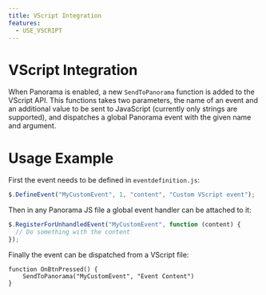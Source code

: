 ```yaml
---
title: VScript Integration
features:
  - USE_VSCRIPT
---
```


# VScript Integration

When Panorama is enabled, a new `SendToPanorama` function is added to the
VScript API. This functions takes two parameters, the name of an event and an
additional value to be sent to JavaScript (currently only strings are
supported), and dispatches a global Panorama event with the given name and
argument.

# Usage Example

First the event needs to be defined in `eventdefinition.js`:

```js
$.DefineEvent("MyCustomEvent", 1, "content", "Custom VScript event");
```

Then in any Panorama JS file a global event handler can be attached to it:

```js
$.RegisterForUnhandledEvent("MyCustomEvent", function (content) {
  // Do something with the content
});
```

Finally the event can be dispatched from a VScript file:

```
function OnBtnPressed() {
    SendToPanorama("MyCustomEvent", "Event Content")
}
```
